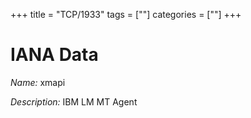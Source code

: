 +++
title = "TCP/1933"
tags = [""]
categories = [""]
+++

# IANA Data

_Name:_ xmapi

_Description:_ IBM LM MT Agent

